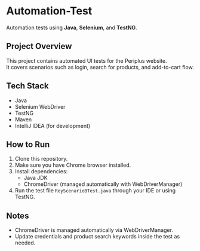# Automation-Test

Automation tests using **Java**, **Selenium**, and **TestNG**.

## Project Overview
This project contains automated UI tests for the Periplus website.  
It covers scenarios such as login, search for products, and add-to-cart flow.

## Tech Stack
- Java
- Selenium WebDriver
- TestNG
- Maven 
- IntelliJ IDEA (for development)

## How to Run
1. Clone this repository.
2. Make sure you have Chrome browser installed.
3. Install dependencies:
   - Java JDK
   - ChromeDriver (managed automatically with WebDriverManager)
4. Run the test file `ReyScenarioBTest.java` through your IDE or using TestNG.

## Notes
- ChromeDriver is managed automatically via WebDriverManager.
- Update credentials and product search keywords inside the test as needed.
